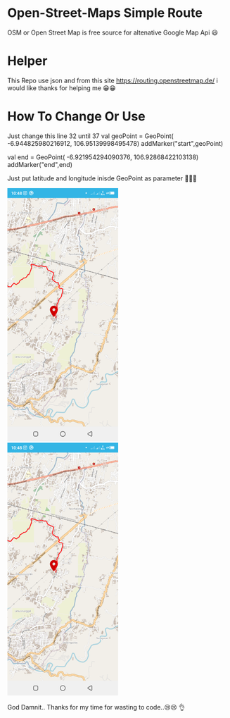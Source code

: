 # Open-Street-Maps Simple Route #
OSM or Open Street Map is free source for altenative Google Map Api 😃

# Helper #
This Repo use json and from this site https://routing.openstreetmap.de/ i would like thanks for helping me 😁😁

# How To Change Or Use #

Just change this line 32 until 37
val geoPoint = GeoPoint( -6.944825980216912, 106.95139998495478)
addMarker("start",geoPoint)

val end = GeoPoint(  -6.921954294090376, 106.92868422103138)
addMarker("end",end)

Just put latitude and longitude inisde GeoPoint as parameter 👏👏👏

<img src="https://github.com/FirmanTaufik/SimpleOSMWithRoute/blob/master/Screenshot_20230525_224850.png" data-canonical-src="https://github.com/FirmanTaufik/SimpleOSMWithRoute/blob/master/Screenshot_20230525_224850.png" style="max-width:50%;">

<img src="https://github.com/FirmanTaufik/SimpleOSMWithRoute/blob/master/Screenshot_20230525_224850.png" data-canonical-src="https://github.com/FirmanTaufik/SimpleOSMWithRoute/blob/master/Screenshot_20230525_224850.png" style="max-width:50%;">

God Damnit.. Thanks for my time for wasting to code..😢😢 👌
